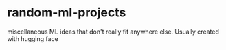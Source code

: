 # random-ml-projects
miscellaneous ML ideas that don't really fit anywhere else. Usually created with hugging face
